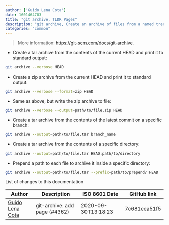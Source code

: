 ```yaml
---
author: ['Guido Lena Cota']
date: 1601464703
title: "git archive, TLDR Pages"
description: "git archive, Create an archive of files from a named tree."
categories: "common"
---
```

> More information: <https://git-scm.com/docs/git-archive>.

- Create a tar archive from the contents of the current HEAD and print it to standard output:

```bash
git archive --verbose HEAD
```

- Create a zip archive from the current HEAD and print it to standard output:

```bash
git archive --verbose --format=zip HEAD
```

- Same as above, but write the zip archive to file:

```bash
git archive --verbose --output=path/to/file.zip HEAD
```

- Create a tar archive from the contents of the latest commit on a specific branch:

```bash
git archive --output=path/to/file.tar branch_name
```

- Create a tar archive from the contents of a specific directory:

```bash
git archive --output=path/to/file.tar HEAD:path/to/directory
```

- Prepend a path to each file to archive it inside a specific directory:

```bash
git archive --output=path/to/file.tar --prefix=path/to/prepend/ HEAD
```
List of changes to this documentation


Author | Description | ISO 8601 Date | GitHub link
------|-----|-----|-----
[Guido Lena Cota](mailto:guido.lenacota@kreuzwerker.de) | git-archive: add page (#4362) | 2020-09-30T13:18:23 | [7c681eea51f5](https://github.com/tldr-pages/tldr/commit/7c681eea51f59c42391e0eacd3f4d91f19552bd7)

